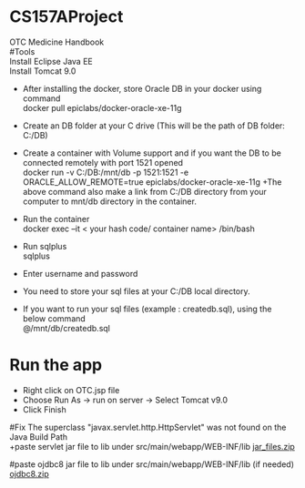 # CS157AProject
OTC Medicine Handbook  
#Tools  
Install Eclipse Java EE  
Install Tomcat 9.0  

+ After installing the docker, store Oracle DB in your docker using command  
     docker pull epiclabs/docker-oracle-xe-11g

+ Create an DB folder at your C drive (This will be the path of DB folder: C:/DB)
+ Create a container with Volume support and if you want the DB to be connected remotely with port 1521 opened  
     docker run -v C:/DB:/mnt/db -p 1521:1521 -e ORACLE_ALLOW_REMOTE=true epiclabs/docker-oracle-xe-11g
+The above command also make a link from C:/DB directory from your computer to mnt/db directory in the container.

+ Run the container  
    docker exec –it < your hash code/ container name> /bin/bash
   
+ Run sqlplus  
   sqlplus
  
+ Enter username and password

+ You need to store your sql files at your C:/DB local directory.
+ If you want to run your sql files (example : createdb.sql), using the below command  
     @/mnt/db/createdb.sql  
     
# Run the app
+ Right click on OTC.jsp file  
+ Choose Run As -> run on server -> Select Tomcat v9.0 
+ Click Finish

#Fix The superclass "javax.servlet.http.HttpServlet" was not found on the Java Build Path  
+paste servlet jar file to lib under src/main/webapp/WEB-INF/lib 
[jar_files.zip](https://github.com/HannyDuong/CS157AProject/files/6819318/jar_files.zip)

#paste ojdbc8 jar file to lib under src/main/webapp/WEB-INF/lib  (if needed)
[ojdbc8.zip](https://github.com/HannyDuong/CS157AProject/files/6844579/ojdbc8.zip)
